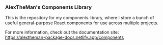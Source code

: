 ### AlexTheMan's Components Library

This is the repository for my components library, where I store a bunch of useful general-purpose React components for use across multiple projects.

For more information, check out the documentation site: https://alextheman-package-docs.netlify.app/components